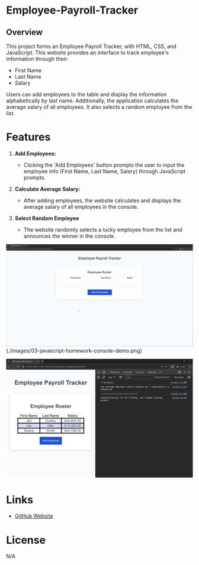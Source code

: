 # Employee-Payroll-Tracker
## Overview

This project forms an Employee Payroll Tracker, with HTML, CSS, and JavaScript. This website provides an interface to track employee's information through their:

- First Name
- Last Name
- Salary

Users can add employees to the table and display the information alphabetically by last name. Additionally, the application calculates the average salary of all employees. It also selects a random employee from the list.

# Features

1. **Add Employees:**
    
    - Clicking the 'Add Employees' button prompts the user to input the employee info (First Name, Last Name, Salary) through JavaScript prompts.

2. **Calculate Average Salary:**

    - After adding employees, the website calculates and displays the average salary of all employees in the console.

3. **Select Random Employee**

    - The website randomly selects a lucky employee from the list and announces the winner in the console.

![Animation shows input of employees to an employee payroll tracker.](./images/03-javascript-homework-demo.gif)(./images/03-javascript-homework-console-demo.png)

![Shows employee information in the console of an employee payroll tracker.](./images/03-javascript-homework-console-demo.png)


# Links

- [GitHub Website](https://joelamaya19.github.io/Employee-Payroll-Tracker/)

# License
 
 N/A